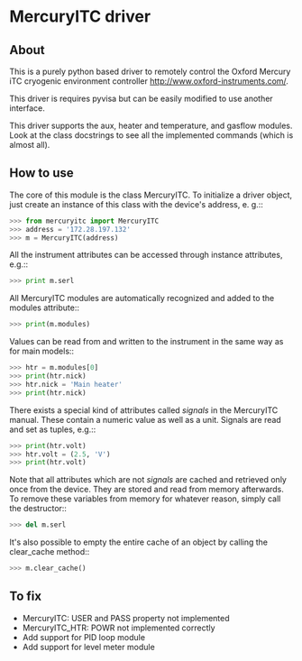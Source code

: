 # MercuryITC driver

## About

This is a purely python based driver to remotely control the 
Oxford Mercury iTC cryogenic 
environment controller <http://www.oxford-instruments.com/>.

This driver is requires pyvisa but can be easily modified to use another interface.

This driver supports the aux, heater and temperature, and gasflow modules. Look
at the class docstrings to see all the implemented commands (which is almost all).

## How to use

The core of this module is the class MercuryITC. To initialize a driver object,
just create an instance of this class with the device's address, e. g.::

```python
>>> from mercuryitc import MercuryITC
>>> address = '172.28.197.132'
>>> m = MercuryITC(address)
```

All the instrument attributes can be accessed through instance attributes, e.g.::
```python
>>> print m.serl
```
All MercuryITC modules are automatically recognized and added to the modules
attribute::
```python
>>> print(m.modules)
```
Values can be read from and written to the instrument in the same way as for
main models::
```python
>>> htr = m.modules[0]
>>> print(htr.nick)
>>> htr.nick = 'Main heater'
>>> print(htr.nick)
```
There exists a special kind of attributes called *signals* in the MercuryITC
manual. These contain a numeric value as well as a unit. Signals are read
and set as tuples, e.g.::
```python
>>> print(htr.volt)
>>> htr.volt = (2.5, 'V')
>>> print(htr.volt)
```
Note that all attributes which are not *signals* are cached and retrieved only
once from the device. They are stored and read from memory afterwards. To 
remove these variables from memory for whatever reason, simply call the 
destructor::
```python
>>> del m.serl
```
It's also possible to empty the entire cache of an object by calling the
clear_cache method::
```python
>>> m.clear_cache()
```

## To fix

- MercuryITC: USER and PASS property not implemented
- MercuryITC_HTR: POWR not implemented correctly
- Add support for PID loop module
- Add support for level meter module


